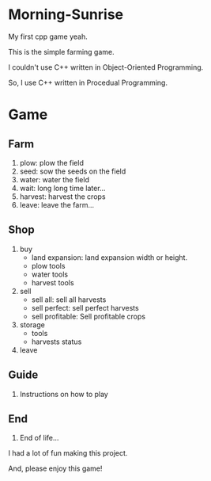 # Morning-Sunrise
My first cpp game yeah.

This is the simple farming game.

I couldn't use C++ written in Object-Oriented Programming.

So, I use C++ written in Procedual Programming.


# Game
## Farm
1. plow: plow the field
2. seed: sow the seeds on the field
3. water: water the field
4. wait: long long time later...
5. harvest: harvest the crops
6. leave: leave the farm...
## Shop
1. buy
   - land expansion: land expansion width or height.
   - plow tools
   - water tools
   - harvest tools
2. sell
   - sell all: sell all harvests
   - sell perfect: sell perfect harvests
   - sell profitable: Sell profitable crops
3. storage
   - tools
   - harvests status
4. leave
## Guide
1. Instructions on how to play
## End
1. End of life...


I had a lot of fun making this project.

And, please enjoy this game!

